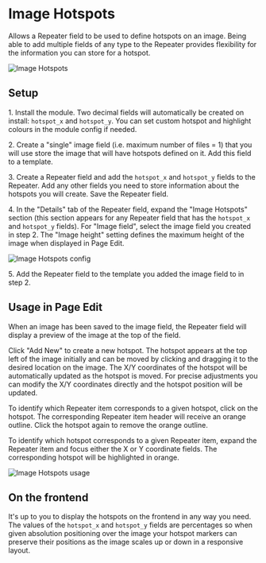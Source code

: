 # Image Hotspots

Allows a Repeater field to be used to define hotspots on an image. Being able to add multiple fields of any type to the Repeater provides flexibility for the information you can store for a hotspot.

![Image Hotspots](https://github.com/user-attachments/assets/636d79e9-1883-4860-96ac-5dee466f270f)

## Setup

1\. Install the module. Two decimal fields will automatically be created on install: `hotspot_x` and `hotspot_y`. You can set custom hotspot and highlight colours in the module config if needed.

2\. Create a "single" image field (i.e. maximum number of files = 1) that you will use store the image that will have hotspots defined on it. Add this field to a template.

3\. Create a Repeater field and add the `hotspot_x` and `hotspot_y` fields to the Repeater. Add any other fields you need to store information about the hotspots you will create. Save the Repeater field.

4\. In the "Details" tab of the Repeater field, expand the "Image Hotspots" section (this section appears for any Repeater field that has the `hotspot_x` and `hotspot_y` fields). For "Image field", select the image field you created in step 2. The "Image height" setting defines the maximum height of the image when displayed in Page Edit.

![Image Hotspots config](https://github.com/user-attachments/assets/5ccba71d-5244-4ec1-a818-2a571fc262ed)

5\. Add the Repeater field to the template you added the image field to in step 2.

## Usage in Page Edit

When an image has been saved to the image field, the Repeater field will display a preview of the image at the top of the field.

Click "Add New" to create a new hotspot. The hotspot appears at the top left of the image initially and can be moved by clicking and dragging it to the desired location on the image. The X/Y coordinates of the hotspot will be automatically updated as the hotspot is moved. For precise adjustments you can modify the X/Y coordinates directly and the hotspot position will be updated.

To identify which Repeater item corresponds to a given hotspot, click on the hotspot. The corresponding Repeater item header will receive an orange outline. Click the hotspot again to remove the orange outline.

To identify which hotspot corresponds to a given Repeater item, expand the Repeater item and focus either the X or Y coordinate fields. The corresponding hotspot will be highlighted in orange.

![Image Hotspots usage](https://github.com/user-attachments/assets/054cec0d-21e9-4f5e-8323-73517329d8c3)

## On the frontend

It's up to you to display the hotspots on the frontend in any way you need. The values of the `hotspot_x` and `hotspot_y` fields are percentages so when given absolution positioning over the image your hotspot markers can preserve their positions as the image scales up or down in a responsive layout.
